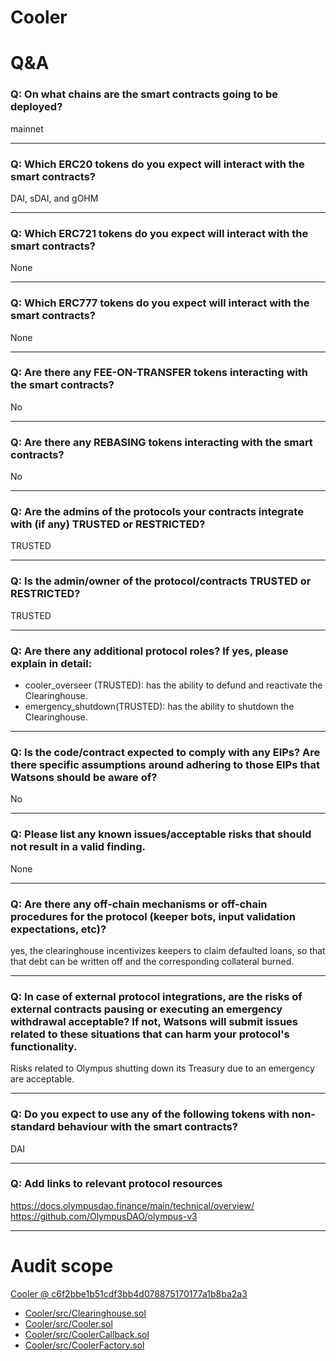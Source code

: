
# Cooler  

# Q&A

### Q: On what chains are the smart contracts going to be deployed?
mainnet
___

### Q: Which ERC20 tokens do you expect will interact with the smart contracts? 
DAI, sDAI, and gOHM
___

### Q: Which ERC721 tokens do you expect will interact with the smart contracts? 
None
___

### Q: Which ERC777 tokens do you expect will interact with the smart contracts? 
None
___

### Q: Are there any FEE-ON-TRANSFER tokens interacting with the smart contracts?

No
___

### Q: Are there any REBASING tokens interacting with the smart contracts?

No
___

### Q: Are the admins of the protocols your contracts integrate with (if any) TRUSTED or RESTRICTED?
TRUSTED
___

### Q: Is the admin/owner of the protocol/contracts TRUSTED or RESTRICTED?
TRUSTED
___

### Q: Are there any additional protocol roles? If yes, please explain in detail:
- cooler_overseer (TRUSTED): has the ability to defund and reactivate the Clearinghouse.
- emergency_shutdown(TRUSTED): has the ability to shutdown the Clearinghouse.
___

### Q: Is the code/contract expected to comply with any EIPs? Are there specific assumptions around adhering to those EIPs that Watsons should be aware of?
No
___

### Q: Please list any known issues/acceptable risks that should not result in a valid finding.
None
___


### Q: Are there any off-chain mechanisms or off-chain procedures for the protocol (keeper bots, input validation expectations, etc)?
yes, the clearinghouse incentivizes keepers to claim defaulted loans, so that that debt can be written off and the corresponding collateral burned.
___

### Q: In case of external protocol integrations, are the risks of external contracts pausing or executing an emergency withdrawal acceptable? If not, Watsons will submit issues related to these situations that can harm your protocol's functionality.
Risks related to Olympus shutting down its Treasury due to an emergency are acceptable.
___

### Q: Do you expect to use any of the following tokens with non-standard behaviour with the smart contracts?
DAI
___

### Q: Add links to relevant protocol resources
https://docs.olympusdao.finance/main/technical/overview/
https://github.com/OlympusDAO/olympus-v3
___



# Audit scope


[Cooler @ c6f2bbe1b51cdf3bb4d078875170177a1b8ba2a3](https://github.com/ohmzeus/Cooler/tree/c6f2bbe1b51cdf3bb4d078875170177a1b8ba2a3)
- [Cooler/src/Clearinghouse.sol](Cooler/src/Clearinghouse.sol)
- [Cooler/src/Cooler.sol](Cooler/src/Cooler.sol)
- [Cooler/src/CoolerCallback.sol](Cooler/src/CoolerCallback.sol)
- [Cooler/src/CoolerFactory.sol](Cooler/src/CoolerFactory.sol)


